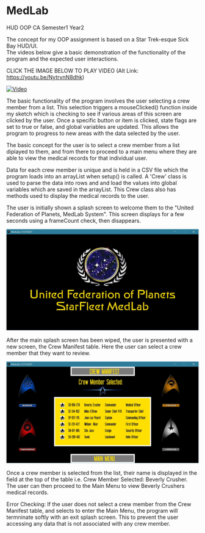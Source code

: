 # MedLab
HUD OOP CA Semester1 Year2

The concept for my OOP assignment is based on a Star Trek-esque Sick Bay HUD/UI.  
The videos below give a basic demonstration of the functionality of the program and the expected user interactions. 

CLICK THE IMAGE BELOW TO PLAY VIDEO
(Alt Link: https://youtu.be/NytrvnN8dhk)

[![Video](http://img.youtube.com/vi/NytrvnN8dhk/0.jpg)](http://www.youtube.com/watch?v=NytrvnN8dhk)

The basic functionality of the program involves the user selecting a crew member from a list. This selection triggers a 
mouseClicked() function inside my sketch which is checking to see if various areas of this screen are clicked by the user. 
Once a specific button or item is clicked, state flags are set to true or false, and global variables 
are updated. This allows the program to progress to new areas with the data selected by the user.

The basic concept for the user is to select a crew member from a list diplayed to them, and from there to proceed to 
a main menu where they are able to view the medical records for that individual user. 

Data for each crew member is unique and is held in a CSV file which the program loads into an arrayList when setup() is called. 
A 'Crew' class is used to parse the data into rows and and load the values into global variables which are saved in the arrayList.
This Crew class also has methods used to display the medical records to the user. 

The user is initially shown a splash screen to welcome them to the "United Federation of Planets, MedLab System".
This screen displays for a few seconds using a frameCount check, then disappears. 

![Main Splash](/screenshots/mainSplash.jpg?raw=true "Main Splash")

After the main splash screen has been wiped, the user is presented with a new screen, the Crew Manifest table. 
Here the user can select a crew member that they want to review. 

![Crew Manifest](/screenshots/crewManifestScreen.jpg?raw=true "Crew Manifest")

Once a crew member is selected from the list, their name is displayed in the field at the top of the table i.e. 
Crew Member Selected: Beverly Crusher. The user can then proceed to the Main Menu to view Beverly Crushers medical records.

Error Checking:
If the user does not select a crew member from the Crew Manifest table, and selects to enter the Main Menu, the program will termninate softly 
with an exit splash screen. This to prevent the user accessing any data that is not associated with any crew member. 